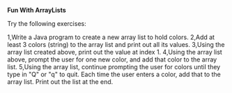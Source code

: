 **Fun With ArrayLists**

Try the following exercises:

1,Write a Java program to create a new array list to hold colors.
2,Add at least 3 colors (string) to the array list and print out all its values.
3,Using the array list created above, print out the value at index 1.
4,Using the array list above, prompt the user for one new color, and add that color to the array list.
5,Using the array list, continue prompting the user for colors until they type in "Q" or "q" to quit. Each time the user enters a color, add that to the array list. Print out the list at the end.